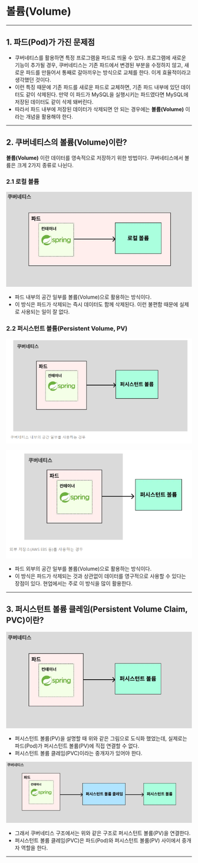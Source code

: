 # 볼륨(Volume)

---

## 1. 파드(Pod)가 가진 문제점
- 쿠버네티스를 활용하면 특정 프로그램을 파드로 띄울 수 있다. 프로그램에 새로운 기능이 추가될 경우, 쿠버네티스는 기존 파드에서 변경된 부분을
수정하지 않고, 새로운 파드를 만들어서 통째로 갈아끼우는 방식으로 교체를 한다. 이게 효율적이라고 생각했던 것이다.
- 이런 특징 때문에 기존 파드를 새로운 파드로 교체하면, 기존 파드 내부에 있던 데이터도 같이 삭제된다.
만약 이 파드가 MySQL을 실행시키는 파드였다면 MySQL에 저장된 데이터도 같이 삭제 돼버린다.
- 따라서 파드 내부에 저장된 데이터가 삭제되면 안 되는 경우에는 **볼륨(Volume)** 이라는 개념을 활용해야 한다.

---

## 2. 쿠버네티스의 볼륨(Volume)이란?
**볼륨(Volume)** 이란 데이터를 영속적으로 저장하기 위한 방법이다. 쿠버네티스에서 볼륨은 크게 2가지 종류로 나뉜다.

### 2.1 로컬 볼륨
![volume-1](./imgs/volume-1.png)

- 파드 내부의 공간 일부를 볼륨(Volume)으로 활용하는 방식이다. 
- 이 방식은 파드가 삭제되는 즉시 데이터도 함께 삭제된다. 이런 불편함 때문에 실제로 사용되는 일이 잘 없다.

### 2.2 퍼시스턴트 볼륨(Persistent Volume, PV)
![volume-2](./imgs/volume-2.png)

![volume-3](./imgs/volume-3.png)

- 파드 외부의 공간 일부를 볼륨(Volume)으로 활용하는 방식이다. 
- 이 방식은 파드가 삭제되는 것과 상관없이 데이터를 영구적으로 사용할 수 있다는 장점이 있다. 현업에서는 주로 이 방식을 많이 활용한다.

---

## 3. 퍼시스턴트 볼륨 클레임(Persistent Volume Claim, PVC)이란?
![volume-4](./imgs/volume-4.png)

- 퍼시스턴트 볼륨(PV)을 설명할 때 위와 같은 그림으로 도식화 했었는데, 실제로는 파드(Pod)가 퍼시스턴트 볼륨(PV)에 직접 연결할 수 없다.
- 퍼시스턴트 볼륨 클레임(PVC)이라는 중개자가 있어야 한다.

![volume-5](./imgs/volume-5.png)

- 그래서 쿠버네티스 구조에서는 위와 같은 구조로 퍼시스턴트 볼륨(PV)을 연결한다.
- 퍼시스턴트 볼륨 클레임(PVC)은 파드(Pod)와 퍼시스턴트 볼륨(PV) 사이에서 중개자 역할을 한다.

---

